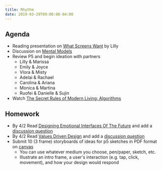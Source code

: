 ```yaml
---
title: Rhythm
date: 2019-03-29T09:00:00-04:00
---
```


## Agenda

- Reading presentation on [What Screens Want](https://prmlg.ht/2V0Ytv6) by Lilly
- Discussion on [Mental Models](https://prmlg.ht/2ur5Pwd)
- Review P5 and begin ideation with partners
  - Lilly & Marissa
  - Emily & Joyce
  - Vlora & Misty
  - Adelai & Rachael
  - Carolina & Ariana
  - Monica & Martina
  - Ruofei & Danielle & Sujin
- Watch [The Secret Rules of Modern Living: Algorithms](https://www.netflix.com/title/80095881)

## Homework

- By 4/2 Read [Designing Emotional Interfaces Of The Future](https://prmlg.ht/2V4Uwpc) and add a [discussion question](https://prmlg.ht/2FIfchk)
- By 4/2 Read [Values Driven Design](https://prmlg.ht/2HKHuds) and add a [discussion question](https://prmlg.ht/2FGtv4G)
- Submit 10 (3 frame) storyboards of ideas for p5 sketches in PDF format on [canvas](https://prmlg.ht/2uye9dq)
  - You can use whatever medium you choose, pen/paper, sketch, etc.
  - Illustrate an intro frame, a user's interaction (e.g. tap, click, movement), and how your design would respond
